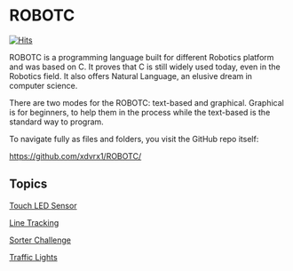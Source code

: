 # ROBOTC
[![Hits](https://hits.seeyoufarm.com/api/count/incr/badge.svg?url=https%3A%2F%2Fgithub.com%2Fxdvrx1%2FROBOTC&count_bg=%2379C83D&title_bg=%23555555&icon=&icon_color=%23E7E7E7&title=PAGE+VIEWS&edge_flat=false)](https://hits.seeyoufarm.com)

ROBOTC is a programming language built for different
Robotics platform and was based on C.
It proves that C is still widely used today,
even in the Robotics field. 
It also offers Natural Language, an elusive dream
in computer science.

There are two modes for the ROBOTC: text-based and graphical.
Graphical is for beginners, to help them in the process
while the text-based is the standard way to program.

To navigate fully as files and folders, you visit the GitHub repo
itself:

<https://github.com/xdvrx1/ROBOTC/>

## Topics

[Touch LED Sensor](https://xdvrx1.github.io/ROBOTC/graphical/touchLED/)

[Line Tracking](https://xdvrx1.github.io/ROBOTC/graphical/line-tracking/)

[Sorter Challenge](https://xdvrx1.github.io/ROBOTC/graphical/sorter/)

[Traffic Lights](https://xdvrx1.github.io/ROBOTC/graphical/traffic-lights/)

